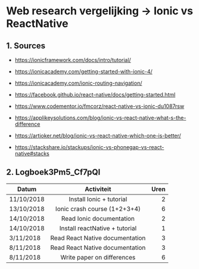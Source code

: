 # Web research vergelijking -> Ionic vs ReactNative
## 1. Sources
* https://ionicframework.com/docs/intro/tutorial/
* https://ionicacademy.com/getting-started-with-ionic-4/
* https://ionicacademy.com/ionic-routing-navigation/
* https://facebook.github.io/react-native/docs/getting-started.html

* https://www.codementor.io/fmcorz/react-native-vs-ionic-du1087rsw
* https://applikeysolutions.com/blog/ionic-vs-react-native-what-s-the-difference
* https://artjoker.net/blog/ionic-vs-react-native-which-one-is-better/
* https://stackshare.io/stackups/ionic-vs-phonegap-vs-react-native#stacks

## 2. Logboek3Pm5_Cf7pQI
|       Datum       |                    Activiteit                    |        Uren       |
|-------------------|:------------------------------------------------:|------------------:|
|     11/10/2018    |              Install Ionic + tutorial            |         2         |
|     13/10/2018    |           Ionic crash course (1+2+3+4)           |         6         |
|     14/10/2018    |             Read Ionic documentation             |         2         |
|     14/10/2018    |          Install reactNative + tutorial          |         1         |
|      3/11/2018    |          Read React Native documentation         |         3         |
|      8/11/2018    |          Read React Native documentation         |         3         |
|      8/11/2018    |            Write paper on differences            |         6         |
